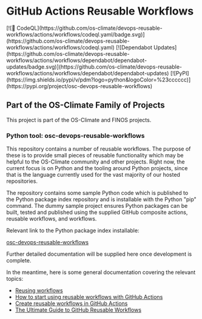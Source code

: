 # GitHub Actions Reusable Workflows

<!-- markdownlint-disable-line MD013 -->[![🔐 CodeQL](https://github.com/os-climate/devops-reusable-workflows/actions/workflows/codeql.yaml/badge.svg)](https://github.com/os-climate/devops-reusable-workflows/actions/workflows/codeql.yaml) [![Dependabot Updates](https://github.com/os-climate/devops-reusable-workflows/actions/workflows/dependabot/dependabot-updates/badge.svg)](https://github.com/os-climate/devops-reusable-workflows/actions/workflows/dependabot/dependabot-updates) [![PyPI](https://img.shields.io/pypi/v/pdm?logo=python&logoColor=%23cccccc)](https://pypi.org/project/osc-devops-reusable-workflows)

## Part of the OS-Climate Family of Projects

This project is part of the OS-Climate and FINOS projects.

### Python tool: osc-devops-reusable-workflows

This repository contains a number of reusable workflows. The purpose of these
is to provide small pieces of reusable functionality which may be helpful to
the OS-Climate community and other projects. Right now, the current focus is on
Python and the tooling around Python projects, since that is the language
currently used for the vast majority of our hosted repositories.

The repository contains some sample Python code which is published to the Python
package index repository and is installable with the Python "pip" command. The
dummy sample project ensures Python packages can be built, tested and published
using the supplied GitHub composite actions, reusable workflows, and workflows.

Relevant link to the Python package index installable:

[osc-devops-reusable-workflows](https://pypi.org/project/osc-devops-reusable-workflows)

Further detailed documentation will be supplied here once development is complete.

In the meantime, here is some general documentation covering the relevant topics:

- [Reusing workflows](https://docs.github.com/en/actions/using-workflows/reusing-workflows)
- [How to start using reusable workflows with GitHub Actions](https://github.blog/2022-02-10-using-reusable-workflows-github-actions/)
- [Create reusable workflows in GitHub Actions](https://resources.github.com/learn/pathways/automation/intermediate/create-reusable-workflows-in-github-actions/)
- [The Ultimate Guide to GitHub Reusable Workflows](https://www.dhiwise.com/post/the-ultimate-guide-to-github-reusable-workflows-maximize-efficiency-and-collaboration)

<!--
[comment]: # SPDX-License-Identifier: Apache-2.0
[comment]: # SPDX-FileCopyrightText: 2024 The Linux Foundation <https://linuxfoundation.org>
-->

